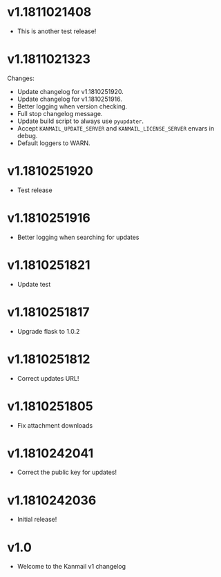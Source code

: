# v1.1811021408

+ This is another test release!


# v1.1811021323

Changes:

- Update changelog for v1.1810251920.
- Update changelog for v1.1810251916.
- Better logging when version checking.
- Full stop changelog message.
- Update build script to always use `pyupdater`.
- Accept `KANMAIL_UPDATE_SERVER` and `KANMAIL_LICENSE_SERVER` envars in debug.
- Default loggers to WARN.


# v1.1810251920

+ Test release

# v1.1810251916

+ Better logging when searching for updates

# v1.1810251821

+ Update test

# v1.1810251817

+ Upgrade flask to 1.0.2

# v1.1810251812

+ Correct updates URL!

# v1.1810251805

+ Fix attachment downloads

# v1.1810242041

+ Correct the public key for updates!

# v1.1810242036

+ Initial release!

# v1.0

+ Welcome to the Kanmail v1 changelog
